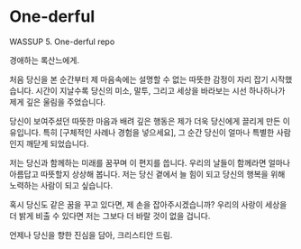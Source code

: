 # One-derful
WASSUP 5. One-derful repo

경애하는 록산느에게.

처음 당신을 본 순간부터 제 마음속에는 설명할 수 없는 따뜻한 감정이 자리 잡기 시작했습니다. 
시간이 지날수록 당신의 미소, 말투, 그리고 세상을 바라보는 시선 하나하나가 제게 깊은 울림을 주었습니다.

당신이 보여주셨던 따뜻한 마음과 배려 깊은 행동은 제가 더욱 당신에게 끌리게 만든 이유입니다. 
특히 [구체적인 사례나 경험을 넣으세요], 그 순간 당신이 얼마나 특별한 사람인지 깨닫게 되었습니다.

저는 당신과 함께하는 미래를 꿈꾸며 이 편지를 씁니다. 우리의 날들이 함께라면 얼마나 아름답고 따뜻할지 상상해 봅니다. 
저는 당신 곁에서 늘 힘이 되고 당신의 행복을 위해 노력하는 사람이 되고 싶습니다.

혹시 당신도 같은 꿈을 꾸고 있다면, 제 손을 잡아주시겠습니까? 
우리의 사랑이 세상을 더 밝게 비출 수 있다면 저는 그보다 더 바랄 것이 없을 겁니다.

언제나 당신을 향한 진심을 담아,
크리스티안 드림.
